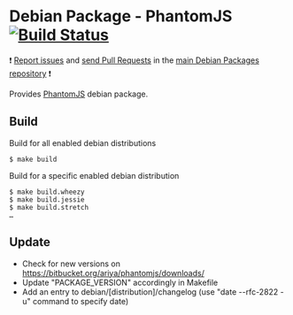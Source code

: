 # Debian Package - PhantomJS [![Build Status](https://travis-ci.org/manala/debian-package-phantomjs.svg?branch=master)](https://travis-ci.org/manala/debian-package-phantomjs)

:exclamation: [Report issues](https://github.com/manala/debian-packages/issues) and [send Pull Requests](https://github.com/manala/debian-packages/pulls) in the [main Debian Packages repository](https://github.com/manala/debian-packages) :exclamation:

Provides [PhantomJS](http://phantomjs.org/) debian package.

## Build

Build for all enabled debian distributions

```
$ make build
```

Build for a specific enabled debian distribution

```
$ make build.wheezy
$ make build.jessie
$ make build.stretch
…
```

## Update

* Check for new versions on https://bitbucket.org/ariya/phantomjs/downloads/
* Update "PACKAGE_VERSION" accordingly in Makefile
* Add an entry to debian/[distribution]/changelog (use "date --rfc-2822 -u" command to specify date)
